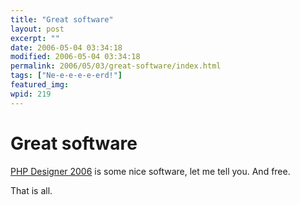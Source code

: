 ```yaml
---
title: "Great software"
layout: post
excerpt: ""
date: 2006-05-04 03:34:18
modified: 2006-05-04 03:34:18
permalink: 2006/05/03/great-software/index.html
tags: ["Ne-e-e-e-e-erd!"]
featured_img: 
wpid: 219
---
```


# Great software

[PHP Designer 2006](http://www.mpsoftware.org/) is some nice software, let me tell you. And free.

That is all.